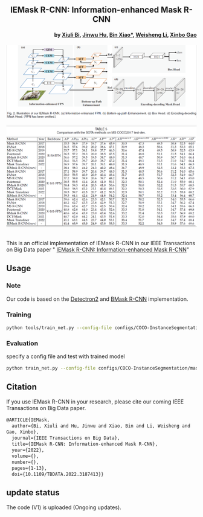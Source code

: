 <h2 align="center">IEMask R-CNN: Information-enhanced Mask R-CNN</h2>
<h4 align="right">by <a href="http://faculty.cqupt.edu.cn/bixiuli/zh_CN/index.htm">Xiuli Bi</a>, <a href="https://fhujinwu.github.io/">Jinwu Hu</a>, <a href="https://faculty.cqupt.edu.cn/xiaobin/zh_CN/index.htm">Bin Xiao*</a>, <a href="https://faculty.cqupt.edu.cn/liws/zh_CN/index.htm">Weisheng Li</a>, <a href="https://see.xidian.edu.cn/faculty/xbgao/">Xinbo Gao</a></h4>

<div align="center">
  <img src="./images/fig2.PNG"><br><br>
</div>
<div align="center">
  <img src="./images/table5.png"><br><br>
</div>

This is an official implementation of IEMask R-CNN in our IEEE Transactions on Big Data paper "
<a href="https://ieeexplore.ieee.org/document/9811396">
IEMask R-CNN: Information-enhanced Mask R-CNN</a>"

## Usage
### Note
Our code is based on the <a href="https://github.com/facebookresearch/detectron2">
Detectron2</a> and <a href="https://github.com/hustvl/BMaskR-CNN">BMask R-CNN</a> implementation.

### Training

```bash
python tools/train_net.py --config-file configs/COCO-InstanceSegmentation/mask_rcnn_R_50_FPN_1x.yaml --num-gpus 1
```

### Evaluation

specify a config file and test with trained model

```bash
python train_net.py --config-file configs/COCO-InstanceSegmentation/mask_rcnn_R_50_FPN_1x.yaml --num-gpus 1 --eval-only MODEL.WEIGHTS ./output/model_final.pth
```


## Citation
If you use IEMask R-CNN in your research, please cite our coming IEEE Transactions on Big Data paper.

```text
@ARTICLE{IEMask,
  author={Bi, Xiuli and Hu, Jinwu and Xiao, Bin and Li, Weisheng and Gao, Xinbo},
  journal={IEEE Transactions on Big Data}, 
  title={IEMask R-CNN: Information-enhanced Mask R-CNN}, 
  year={2022},
  volume={},
  number={},
  pages={1-13},
  doi={10.1109/TBDATA.2022.3187413}}
```
 
## update status
The code (V1) is uploaded (Ongoing updates).

